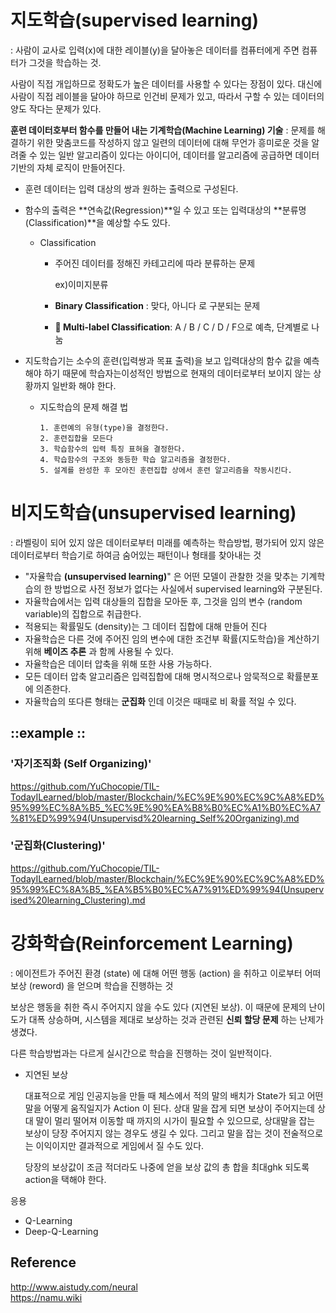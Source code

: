
# 지도학습(supervised learning)
: 사람이 교사로 입력(x)에 대한 레이블(y)을 달아놓은 데이터를 컴퓨터에게 주면 컴퓨터가 그것을 학습하는 것.

사람이 직접 개입하므로 정확도가 높은 데이터를 사용할 수 있다는 장점이 있다. 대신에 사람이 직접 레이블을 달아야 하므로 인건비 문제가 있고, 따라서 구할 수 있는 데이터의 양도 작다는 문제가 있다.



**훈련 데이터호부터 함수를 만들어 내는 기계학습(Machine Learning) 기술**
: 문제를 해결하기 위한 맞춤코드를 작성하지 않고 일련의 데이터에 대해 무언가 흥미로운 것을 알려줄 수 있는 일반 알고리즘이 있다는 아이디어, 데이터를 알고리즘에 공급하면 데이터 기반의 자체 로직이 만들어진다.

- 훈련 데이터는 입력 대상의 쌍과 원하는 출력으로 구성된다. 

- 함수의 출력은 **연속값(Regression)**일 수 있고 또는 입력대상의 **분류명(Classification)**을 예상할 수도 있다.

  - Classification
    - 주어진 데이터를 정해진 카테고리에 따라 분류하는 문제 

      ex)이미지분류

    - **Binary Classification** : 맞다, 아니다 로 구분되는 문제

    - **	Multi-label Classification**: A / B / C / D / F으로 예측, 단계별로 나눔

- 지도학습기는 소수의 훈련(입력쌍과 목표 출력)을 보고 입력대상의 함수 값을 예측해야 하기 때문에 학습자는이성적인 방법으로 현재의 데이터로부터 보이지 않는 상황까지 일반화 해야 한다.

  - 지도학습의 문제 해결 법

    ```
    1. 훈련예의 유형(type)을 결정한다.
    2. 훈련집합을 모든다
    3. 학습함수의 입력 특징 표혀을 결정한다.
    4. 학습함수의 구조와 동등한 학습 알고리즘을 결정한다.
    5. 설계를 완성한 후 모아진 훈련집합 상에서 훈련 알고리즘을 작동시킨다.
    ```


# **비지도학습(unsupervised learning)**

: 라벨링이 되어 있지 않은 데이터로부터 미래를 예측하는 학습방법, 평가되어 있지 않은 데이터로부터 학습기로 하여금 숨어있는 패턴이나 형태를 찾아내는 것

-	"자율학습 **(unsupervised learning)**" 은 어떤 모델이 관찰한 것을 맞추는 기계학습의 한 방법으로 사전 정보가 없다는 사실에서 supervised learning와 구분된다.
-	자율학습에서는 입력 대상들의 집합을 모아둔 후, 그것을 임의 변수 (random variable)의 집합으로 취급한다.
  -	적용되는 확률밀도 (density)는 그 데이터 집합에 대해 만들어 진다 
-	자율학습은 다른 것에 주어진 임의 변수에 대한 조건부 확률(지도학습)을 계산하기 위해 **베이즈 추론** 과 함께 사용될 수 있다.
-	자율학습은 데이터 압축을 위해 또한 사용 가능하다.
  -	모든 데이터 압축 알고리즘은 입력집합에 대해 명시적으로나 암묵적으로 확률분포에 의존한다.
-	자율학습의 또다른 형태는 **군집화** 인데 이것은 때때로 비 확률 적일 수 있다.


## ::example ::

### **'자기조직화 (Self Organizing)'**  
https://github.com/YuChocopie/TIL-TodayILearned/blob/master/Blockchain/%EC%9E%90%EC%9C%A8%ED%95%99%EC%8A%B5_%EC%9E%90%EA%B8%B0%EC%A1%B0%EC%A7%81%ED%99%94(Unsupervisd%20learning_Self%20Organizing).md

### **'군집화(Clustering)'** 
https://github.com/YuChocopie/TIL-TodayILearned/blob/master/Blockchain/%EC%9E%90%EC%9C%A8%ED%95%99%EC%8A%B5_%EA%B5%B0%EC%A7%91%ED%99%94(Unsupervised%20learning_Clustering).md


# 강화학습(Reinforcement Learning)

: 에이전트가 주어진 환경 (state) 에 대해 어떤 행동 (action) 을 취하고 이로부터 어떠 보상 (reword) 을 얻으며 학습을 진행하는 것 

보상은 행동을 취한 즉시 주어지지 않을 수도 있다 (지연된 보상). 이 때문에 문제의 난이도가 대폭 상승하며, 시스템을 제대로 보상하는 것과 관련된 **신뢰 할당 문제** 하는 난제가 생겼다.

다른 학습방법과는 다르게 실시간으로 학습을 진행하는 것이 일반적이다.

 - 지연된 보상

   대표적으로 게임 인공지능을 만들 때 체스에서 적의 말의 배치가 State가 되고 어떤 말을 어떻게 움직일지가 Action 이 된다. 상대 말을 잡게 되면 보상이 주어지는데 상대 말이 멀리 떨어져 이동할 때 까지의 시가이 필요할 수 있으므로, 상대말을 잡는 보상이 당장 주어지지 않는 경우도 생길 수 있다. 그리고 말을 잡는 것이 전술적으로는 이익이지만 결과적으로 게임에서 질 수도 있다.

   당장의 보상값이 조금 적더라도 나중에 얻을 보상 값의 총 합을 최대ghk 되도록 action을 택해야 한다.

응용

- Q-Learning
- Deep-Q-Learning
  
    
    
## Reference  
http://www.aistudy.com/neural  
https://namu.wiki

